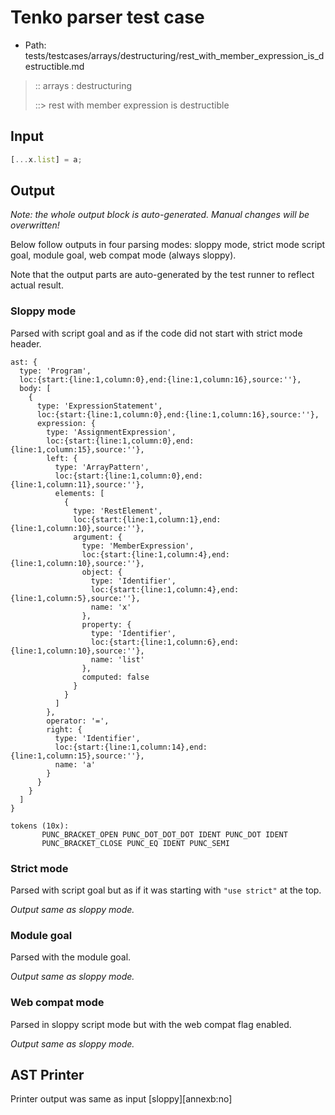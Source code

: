 # Tenko parser test case

- Path: tests/testcases/arrays/destructuring/rest_with_member_expression_is_destructible.md

> :: arrays : destructuring
>
> ::> rest with member expression is destructible

## Input

`````js
[...x.list] = a;
`````

## Output

_Note: the whole output block is auto-generated. Manual changes will be overwritten!_

Below follow outputs in four parsing modes: sloppy mode, strict mode script goal, module goal, web compat mode (always sloppy).

Note that the output parts are auto-generated by the test runner to reflect actual result.

### Sloppy mode

Parsed with script goal and as if the code did not start with strict mode header.

`````
ast: {
  type: 'Program',
  loc:{start:{line:1,column:0},end:{line:1,column:16},source:''},
  body: [
    {
      type: 'ExpressionStatement',
      loc:{start:{line:1,column:0},end:{line:1,column:16},source:''},
      expression: {
        type: 'AssignmentExpression',
        loc:{start:{line:1,column:0},end:{line:1,column:15},source:''},
        left: {
          type: 'ArrayPattern',
          loc:{start:{line:1,column:0},end:{line:1,column:11},source:''},
          elements: [
            {
              type: 'RestElement',
              loc:{start:{line:1,column:1},end:{line:1,column:10},source:''},
              argument: {
                type: 'MemberExpression',
                loc:{start:{line:1,column:4},end:{line:1,column:10},source:''},
                object: {
                  type: 'Identifier',
                  loc:{start:{line:1,column:4},end:{line:1,column:5},source:''},
                  name: 'x'
                },
                property: {
                  type: 'Identifier',
                  loc:{start:{line:1,column:6},end:{line:1,column:10},source:''},
                  name: 'list'
                },
                computed: false
              }
            }
          ]
        },
        operator: '=',
        right: {
          type: 'Identifier',
          loc:{start:{line:1,column:14},end:{line:1,column:15},source:''},
          name: 'a'
        }
      }
    }
  ]
}

tokens (10x):
       PUNC_BRACKET_OPEN PUNC_DOT_DOT_DOT IDENT PUNC_DOT IDENT
       PUNC_BRACKET_CLOSE PUNC_EQ IDENT PUNC_SEMI
`````

### Strict mode

Parsed with script goal but as if it was starting with `"use strict"` at the top.

_Output same as sloppy mode._

### Module goal

Parsed with the module goal.

_Output same as sloppy mode._

### Web compat mode

Parsed in sloppy script mode but with the web compat flag enabled.

_Output same as sloppy mode._

## AST Printer

Printer output was same as input [sloppy][annexb:no]
